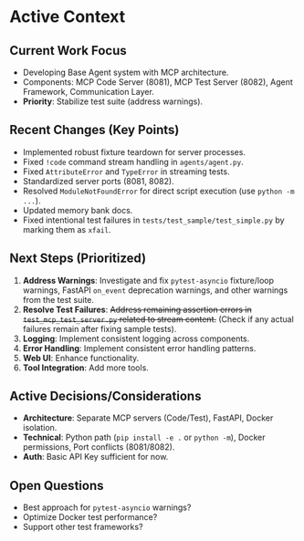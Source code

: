 # Active Context

## Current Work Focus
- Developing Base Agent system with MCP architecture.
- Components: MCP Code Server (8081), MCP Test Server (8082), Agent Framework, Communication Layer.
- **Priority**: Stabilize test suite (address warnings).

## Recent Changes (Key Points)
- Implemented robust fixture teardown for server processes.
- Fixed `!code` command stream handling in `agents/agent.py`.
- Fixed `AttributeError` and `TypeError` in streaming tests.
- Standardized server ports (8081, 8082).
- Resolved `ModuleNotFoundError` for direct script execution (use `python -m ...`).
- Updated memory bank docs.
- Fixed intentional test failures in `tests/test_sample/test_simple.py` by marking them as `xfail`.

## Next Steps (Prioritized)
1. **Address Warnings**: Investigate and fix `pytest-asyncio` fixture/loop warnings, FastAPI `on_event` deprecation warnings, and other warnings from the test suite.
2. **Resolve Test Failures**: ~~Address remaining assertion errors in `test_mcp_test_server.py` related to stream content.~~ (Check if any actual failures remain after fixing sample tests).
3. **Logging**: Implement consistent logging across components.
4. **Error Handling**: Implement consistent error handling patterns.
5. **Web UI**: Enhance functionality.
6. **Tool Integration**: Add more tools.

## Active Decisions/Considerations
- **Architecture**: Separate MCP servers (Code/Test), FastAPI, Docker isolation.
- **Technical**: Python path (`pip install -e .` or `python -m`), Docker permissions, Port conflicts (8081/8082).
- **Auth**: Basic API Key sufficient for now.

## Open Questions
- Best approach for `pytest-asyncio` warnings?
- Optimize Docker test performance?
- Support other test frameworks?
